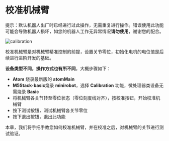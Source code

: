 # 校准机械臂

提示：默认机器人出厂时已经进行过此操作，无需重复进行操作。错误使用此功能可能会导致机器人损坏，如您的机器人工作无异常情况**请勿使用**，谢谢您的配合。

![calibration](../../../resourse/4-BasicApplication/4.2/4.2.2/4.2.2-calibration.png)

校准机械臂是对机械臂精准控制的前提，设置关节零位，初始化电机的电位值是后续进行进阶开发的基础。

**设备类型不同，操作方式也有所不同**，大概步骤如下：
- **Atom** 烧录最新版的 **atomMain**
- **M5Stack-basic**烧录 **minirobot**，选择 **Calibration** 功能，微处理器类设备无需烧录 **Basic**
- 将机械臂各关节转至零位状态（零位刻度线对齐），按校准按钮，开始校准机械臂
- 按下测试按钮，测试机械臂各关节零位
- 按下退出按钮，退出此功能

本章，我们将手把手教您如何校准机械臂，并在校准之后，对机械臂的关节进行测试验证。


